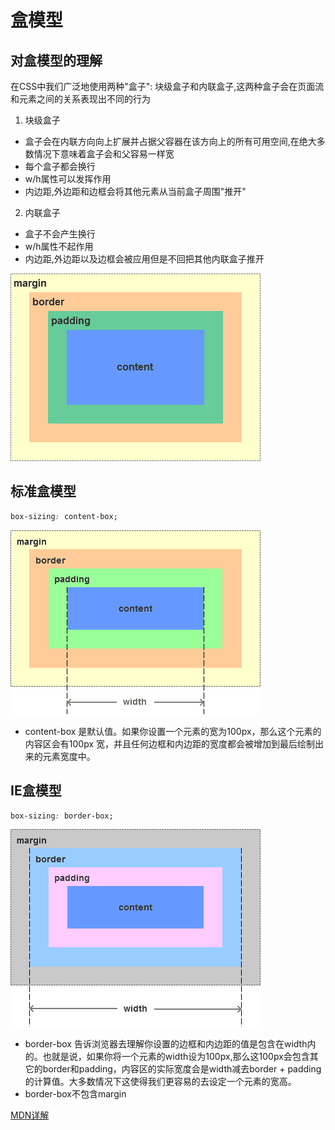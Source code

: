 # 盒模型

## 对盒模型的理解

在CSS中我们广泛地使用两种"盒子": 块级盒子和内联盒子,这两种盒子会在页面流和元素之间的关系表现出不同的行为

1. 块级盒子

+ 盒子会在内联方向向上扩展并占据父容器在该方向上的所有可用空间,在绝大多数情况下意味着盒子会和父容易一样宽
+ 每个盒子都会换行
+ w/h属性可以发挥作用
+ 内边距,外边距和边框会将其他元素从当前盒子周围"推开"

2. 内联盒子

+ 盒子不会产生换行
+ w/h属性不起作用
+ 内边距,外边距以及边框会被应用但是不回把其他内联盒子推开

![盒模型图解](../.vuepress/public/img/box-sizing/box-sizing.png)

## 标准盒模型

```css
box-sizing: content-box;
```

![CSS 标准盒模型](../.vuepress/public/img/box-sizing/content-box.png)

- content-box  是默认值。如果你设置一个元素的宽为100px，那么这个元素的内容区会有100px 宽，并且任何边框和内边距的宽度都会被增加到最后绘制出来的元素宽度中。

## IE盒模型

```css
box-sizing: border-box;
```

![CSS IE盒模型](../.vuepress/public/img/box-sizing/IE-box.png)

- border-box 告诉浏览器去理解你设置的边框和内边距的值是包含在width内的。也就是说，如果你将一个元素的width设为100px,那么这100px会包含其它的border和padding，内容区的实际宽度会是width减去border + padding的计算值。大多数情况下这使得我们更容易的去设定一个元素的宽高。
- border-box不包含margin

[MDN详解](https://developer.mozilla.org/zh-CN/docs/Web/CSS/box-sizing)

<back-to-top />

<gitask />